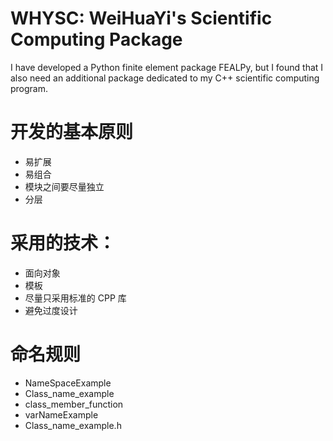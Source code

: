 # WHYSC: WeiHuaYi's Scientific Computing Package

I have developed a Python finite element package FEALPy, but I found that I also need
an additional package dedicated to my C++ scientific computing program.


# 开发的基本原则

* 易扩展
* 易组合
* 模块之间要尽量独立
* 分层

# 采用的技术：

* 面向对象
* 模板
* 尽量只采用标准的 CPP 库
* 避免过度设计

# 命名规则

* NameSpaceExample
* Class_name_example
* class_member_function
* varNameExample
* Class_name_example.h
